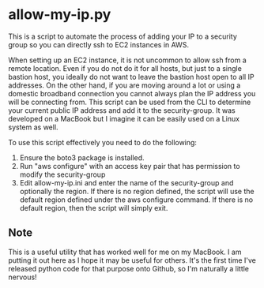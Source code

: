 # allow-my-ip.py

This is a script to automate the process of adding your IP to a security group so you can directly 
ssh to EC2 instances in AWS.

When setting up an EC2 instance, it is not uncommon to allow ssh from a remote location.   Even if you do not do it
for all hosts, but just to a single bastion host, you ideally do not want to leave the bastion host open to all IP addresses.
On the other hand, if you are moving around a lot or using a domestic broadband connection you cannot always plan the IP 
address you will be connecting from.    This script can be used from the CLI to determine your current public IP address
and add it to the security-group.    It was developed on a MacBook but I imagine it can be easily used on a Linux system 
as well.

To use this script effectively you need to do the following:

1. Ensure the boto3 package is installed.
2. Run "aws configure" with an access key pair that has permission to modify the security-group
3. Edit allow-my-ip.ini and enter the name of the security-group and optionally the region.    If there is no region defined, the
script will use the default region defined under the aws configure command.    If there is no default region, then the script
will simply exit.

## Note

This is a useful utility that has worked well for me on my MacBook.   I am putting it out here as I hope it may be useful
for others.  It's the first time I've released python code for that purpose onto Github, so I'm naturally a little nervous!
